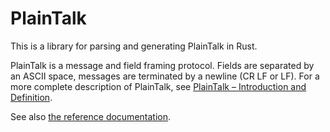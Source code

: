 PlainTalk
=========
This is a library for parsing and generating PlainTalk in Rust.

PlainTalk is a message and field framing protocol. Fields are separated by an
ASCII space, messages are terminated by a newline (CR LF or LF). For a more
complete description of PlainTalk, see [PlainTalk &ndash; Introduction and
Definition](http://magnushoff.com/plaintalk/introduction-and-definition.html).

See also [the reference documentation](http://magnushoff.com/rustdoc/plaintalk/plaintalk/).
